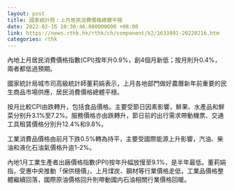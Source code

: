 ```yaml
---
layout: post
title: 國家統計局：上月居民消費價格總體平穩
date: 2022-02-16 10:30:46.000000000 +08:00
link: https://news.rthk.hk/rthk/ch/component/k2/1633991-20220216.htm
categories: rthk
---
```


內地上月居民消費價格指數(CPI)按年升0.9%，創4個月新低；按月則升0.4%，兩者都低過預期。

國家統計局城市司高級統計師董莉娟表示，上月各地部門做好農曆新年前重要的民生商品市場供應，居民消費價格總體平穩。

按月比較CPI由跌轉升，包括食品價格。主要受節日因素影響，鮮果、水產品和鮮菜分别升3.1%至7.2%。服務價格亦由跌轉升，節日前的出行需求帶動機票、交通工具租賃價格分別升12.4%和9.8%。

工業消費品價格由前月下跌0.5%轉為持平，主要受國際能源上升影響，汽油、柴油和液化石油氣價格升逾1-2%。

內地1月工業生產者出廠價格指數(PPI)按年升幅放慢至9.1%，是半年最低。董莉娟指，受惠中央推動「保供穩價」，上月煤炭、鋼材等行業價格走低，工業品價格整體繼續回落，國際原油價格回升則帶動國内石油相關行業價格回暖。
